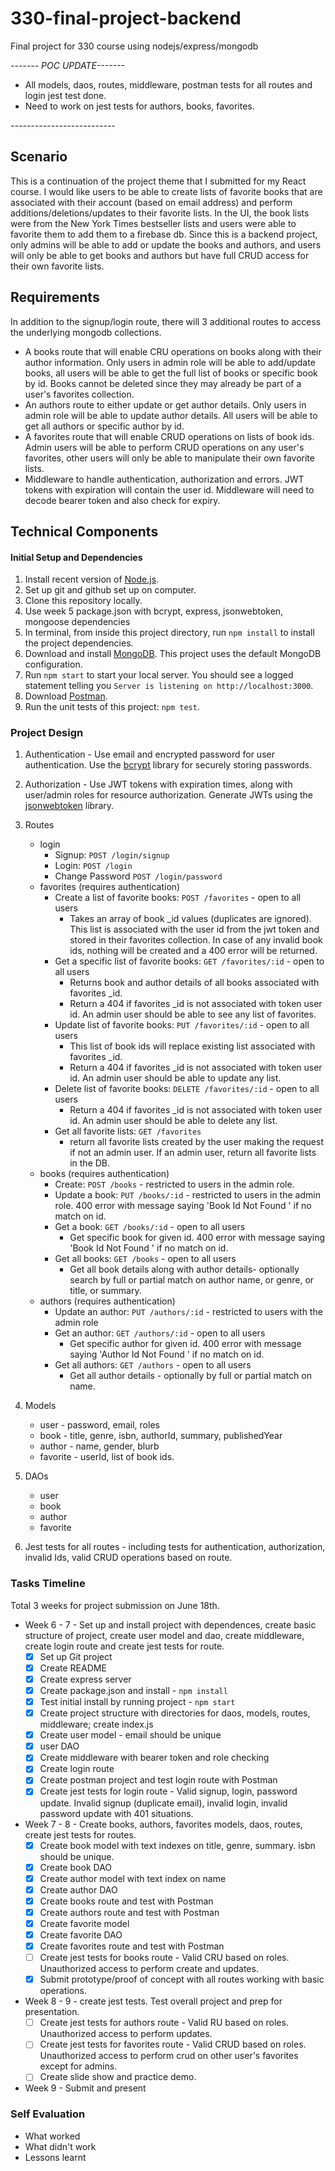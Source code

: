 # 330-final-project-backend
Final project for 330 course using nodejs/express/mongodb

*------- POC UPDATE-------*
- All models, daos, routes, middleware, postman tests for all routes and login jest test done.
- Need to work on jest tests for authors, books, favorites. 

*--------------------------*

## Scenario
This is a continuation of the project theme that I submitted for my React course. 
I would like users to be able to create lists of favorite books that are associated with their account (based on email address) and perform additions/deletions/updates to their favorite lists. In the UI, the book lists were from the New York Times bestseller lists and users were able to favorite them to add them to a firebase db. 
Since this is a backend project, only admins will be able to add or update the books and authors, and users will only be able to get books and authors but have full CRUD access for their own favorite lists.
## Requirements
In addition to the signup/login route, there will 3 additional routes to access the underlying mongodb collections.
 - A books route that will enable CRU operations on books along with their author information. Only users in admin role will be able to add/update books, all users will be able to get the full list of books or specific book by id. Books cannot be deleted since they may already be part of a user's favorites collection. 
 - An authors route to either update or get author details. Only users in admin role will be able to update author details. All users will be able to get all authors or specific author by id.
 - A favorites route that will enable CRUD operations on lists of book ids. Admin users will be able to perform CRUD operations on any user's favorites, other users will only be able to manipulate their own favorite lists.
 - Middleware to handle authentication, authorization and errors. JWT tokens with expiration will contain the user id. Middleware will need to decode bearer token and also check for expiry.
## Technical Components

#### Initial Setup and Dependencies
1. Install recent version of [Node.js](https://nodejs.org/en/download/).
2. Set up git and github set up on computer. 
3. Clone this repository locally. 
4. Use week 5 package.json with bcrypt, express, jsonwebtoken, mongoose dependencies
4. In terminal, from inside this project directory, run `npm install` to install the project dependencies.
5. Download and install [MongoDB](https://www.mongodb.com/try/download/community). This project uses the default MongoDB configuration.
6. Run `npm start` to start your local server. You should see a logged statement telling you `Server is listening on http://localhost:3000`.
7. Download [Postman](https://www.postman.com/).
8. Run the unit tests of this project: `npm test`.

### Project Design
1. Authentication - Use email and encrypted password for user authentication.  Use the [bcrypt](https://www.npmjs.com/package/bcrypt) library for securely storing passwords. 

2. Authorization - Use JWT tokens with expiration times, along with user/admin roles for resource authorization. Generate JWTs using the [jsonwebtoken](https://www.npmjs.com/package/jsonwebtoken) library. 

3. Routes 
    - login
        - Signup: `POST /login/signup`
        - Login: `POST /login`
        - Change Password `POST /login/password`
    - favorites (requires authentication)
        - Create a list of favorite books: `POST /favorites` - open to all users
            - Takes an array of book _id values (duplicates are ignored). This list is associated with the user id from the jwt token and stored in their favorites collection. In case of any invalid book ids, nothing will be created and a 400 error will be returned. 
        - Get a specific list of favorite books: `GET /favorites/:id` - open to all users
            - Returns book and author details of all books associated with favorites _id.
            - Return a 404 if favorites _id is not associated with token user id. An admin user should be able to see any list of favorites.
        - Update list of favorite books: `PUT /favorites/:id` - open to all users
            - This list of book ids will replace existing list associated with favorites _id. 
            - Return a 404 if favorites _id is not associated with token user id. An admin user should be able to update any list.
        - Delete list of favorite books: `DELETE /favorites/:id` - open to all users
            - Return a 404 if favorites _id is not associated with token user id. An admin user should be able to delete any list.
        - Get all favorite lists: `GET /favorites` 
            - return all favorite lists created by the user making the request if not an admin user. If an admin user, return all favorite lists in the DB.
    - books (requires authentication)
        - Create: `POST /books` - restricted to users in the admin role.
        - Update a book: `PUT /books/:id` - restricted to users in the admin role.  400 error with message saying 'Book Id Not Found ' if no match on id.
        - Get a book: `GET /books/:id` - open to all users
            - Get specific book for given id. 400 error with message saying 'Book Id Not Found ' if no match on id.
        - Get all books: `GET /books` - open to all users
            - Get all book details along with author details- optionally search by full or partial match on author name, or genre, or title, or summary.
    - authors (requires authentication)
        - Update an author: `PUT /authors/:id` - restricted to users with the admin role
        - Get an author: `GET /authors/:id` - open to all users
            - Get specific author for given id. 400 error with message saying 'Author Id Not Found ' if no match on id.
        - Get all authors: `GET /authors` - open to all users
            - Get all author details - optionally by full or partial match on name.

4. Models
    - user - password, email, roles
    - book - title, genre, isbn, authorId, summary, publishedYear 
    - author - name, gender, blurb
    - favorite - userId, list of book ids.
5. DAOs
    - user 
    - book
    - author
    - favorite

6. Jest tests for all routes - including tests for authentication, authorization, invalid Ids, valid CRUD operations based on route.

### Tasks Timeline
Total 3 weeks for project submission on June 18th.
- Week 6 - 7 - Set up and install project with dependences, create basic structure of project, create user model and dao, create middleware, create login route and create jest tests for route.
    - [x] Set up Git project
    - [x] Create README
    - [x] Create express server
    - [x] Create package.json and install - `npm install`
    - [x] Test initial install by running project - `npm start`
    - [x] Create project structure with directories for daos, models, routes, middleware; create index.js
    - [x] Create user model - email should be unique
    - [x] user DAO
    - [x] Create middleware with bearer token and role checking
    - [x] Create login route
    - [x] Create postman project and test login route with Postman
    - [X] Create jest tests for login route - Valid signup, login, password update. Invalid signup (duplicate email), invalid login, invalid password update with 401 situations.
- Week 7 - 8 - Create books, authors, favorites models, daos, routes, create jest tests for routes.
    - [x] Create book model with text indexes on title, genre, summary. isbn should be unique.
    - [x] Create book DAO
    - [x] Create author model with text index on name
    - [x] Create author DAO
    - [x] Create books route and test with Postman
    - [x] Create authors route and test with Postman
    - [x] Create favorite model
    - [x] Create favorite DAO
    - [x] Create favorites route and test with Postman
    - [ ] Create jest tests for books route - Valid CRU based on roles. Unauthorized access to perform create and updates. 
    - [x] Submit prototype/proof of concept with all routes working with basic operations.
- Week 8 - 9 - create jest tests. Test overall project and prep for presentation.
    - [ ] Create jest tests for authors route - Valid RU based on roles. Unauthorized access to perform updates.
    - [ ] Create jest tests for favorites route - Valid CRUD based on roles. Unauthorized access to perform crud on other user's favorites except for admins. 
    - [ ] Create slide show and practice demo.
- Week 9 - Submit and present  
    
    
### Self Evaluation
- What worked
- What didn't work
- Lessons learnt